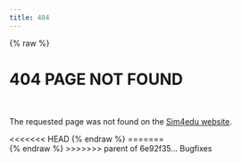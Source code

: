 ```yaml
---
title: 404
---
```



{% raw %}
<div id="between-head-and-foot">
  <main>
   <h1>404 PAGE NOT FOUND </h1> <br>
   <p>The requested page was not found on the <a href="https://sim4edu.com">Sim4edu website</a>.</p>
<<<<<<< HEAD
{% endraw %}
=======
  </main>
 </div>
 {% endraw %}
>>>>>>> parent of 6e92f35... Bugfixes
